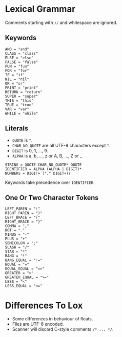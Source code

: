 # Lexical Grammar

Comments starting with `//` and whitespace are ignored.

## Keywords

```
AND = "and"
CLASS = "class"
ELSE = "else"
FALSE = "false"
FUN = "fun"
FOR = "for"
IF = "if"
NIL = "nil"
OR = "or"
PRINT = "print"
RETURN = "return"
SUPER = "super"
THIS = "this"
TRUE = "true"
VAR = "var"
WHILE = "while"
```

## Literals

* `QUOTE` is `"`.
* `CHAR_NO_QUOTE` are all UTF-8 characters except `"`.
* `DIGIT` is 0, 1, ..., 9.
* `ALPHA` is a, b, ..., z or A, B, ..., Z or _

```
STRING = QUOTE CHAR_NO_QUOTE* QUOTE
IDENTIFIER = ALPHA (ALPHA | DIGIT)*
NUMBERS = DIGIT+ ("." DIGIT+)?
```

Keywords take precedence over `IDENTIFIER`.

## One Or Two Character Tokens

```
LEFT_PAREN = "("
RIGHT_PAREN = ")"
LEFT_BRACE = "{"
RIGHT_BRACE = "}"
COMMA = ","
DOT = "."
MINUS = "-"
PLUS = "+"
SEMICOLON = ";"
SLASH = "/"
STAR = "*"
BANG = "!"
BANG_EQUAL = "!="
EQUAL = "="
EQUAL_EQUAL = "=="
GREATER = ">"
GREATER_EQUAL = ">="
LESS = "<"
LESS_EQUAL = "<="
```

# Differences To Lox

* Some differences in behaviour of floats.
* Files are UTF-8 encoded.
* Scanner will discard C-style comments `/* ... */`.
